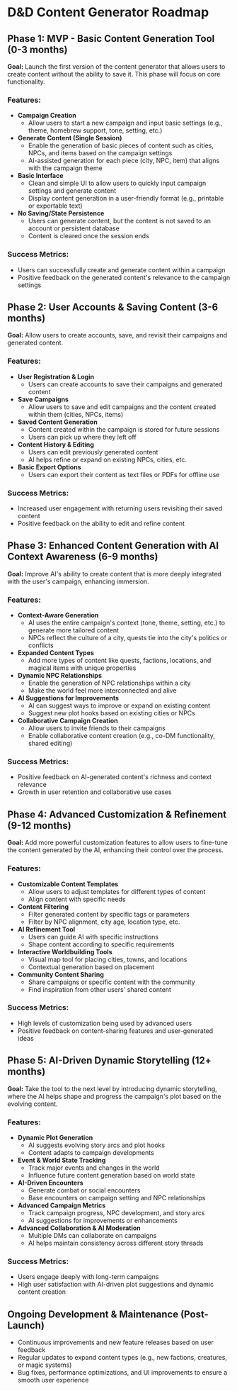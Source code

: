 # D&D Content Generator Roadmap

## Phase 1: MVP - Basic Content Generation Tool (0-3 months)
**Goal:** Launch the first version of the content generator that allows users to create content without the ability to save it. This phase will focus on core functionality.

### Features:
- **Campaign Creation**
  - Allow users to start a new campaign and input basic settings (e.g., theme, homebrew support, tone, setting, etc.)
- **Generate Content (Single Session)**
  - Enable the generation of basic pieces of content such as cities, NPCs, and items based on the campaign settings
  - AI-assisted generation for each piece (city, NPC, item) that aligns with the campaign theme
- **Basic Interface**
  - Clean and simple UI to allow users to quickly input campaign settings and generate content
  - Display content generation in a user-friendly format (e.g., printable or exportable text)
- **No Saving/State Persistence**
  - Users can generate content, but the content is not saved to an account or persistent database
  - Content is cleared once the session ends

### Success Metrics:
- Users can successfully create and generate content within a campaign
- Positive feedback on the generated content's relevance to the campaign settings

## Phase 2: User Accounts & Saving Content (3-6 months)
**Goal:** Allow users to create accounts, save, and revisit their campaigns and generated content.

### Features:
- **User Registration & Login**
  - Users can create accounts to save their campaigns and generated content
- **Save Campaigns**
  - Allow users to save and edit campaigns and the content created within them (cities, NPCs, items)
- **Saved Content Generation**
  - Content created within the campaign is stored for future sessions
  - Users can pick up where they left off
- **Content History & Editing**
  - Users can edit previously generated content
  - AI helps refine or expand on existing NPCs, cities, etc.
- **Basic Export Options**
  - Users can export their content as text files or PDFs for offline use

### Success Metrics:
- Increased user engagement with returning users revisiting their saved content
- Positive feedback on the ability to edit and refine content

## Phase 3: Enhanced Content Generation with AI Context Awareness (6-9 months)
**Goal:** Improve AI's ability to create content that is more deeply integrated with the user's campaign, enhancing immersion.

### Features:
- **Context-Aware Generation**
  - AI uses the entire campaign's context (tone, theme, setting, etc.) to generate more tailored content
  - NPCs reflect the culture of a city, quests tie into the city's politics or conflicts
- **Expanded Content Types**
  - Add more types of content like quests, factions, locations, and magical items with unique properties
- **Dynamic NPC Relationships**
  - Enable the generation of NPC relationships within a city
  - Make the world feel more interconnected and alive
- **AI Suggestions for Improvements**
  - AI can suggest ways to improve or expand on existing content
  - Suggest new plot hooks based on existing cities or NPCs
- **Collaborative Campaign Creation**
  - Allow users to invite friends to their campaigns
  - Enable collaborative content creation (e.g., co-DM functionality, shared editing)

### Success Metrics:
- Positive feedback on AI-generated content's richness and context relevance
- Growth in user retention and collaborative use cases

## Phase 4: Advanced Customization & Refinement (9-12 months)
**Goal:** Add more powerful customization features to allow users to fine-tune the content generated by the AI, enhancing their control over the process.

### Features:
- **Customizable Content Templates**
  - Allow users to adjust templates for different types of content
  - Align content with specific needs
- **Content Filtering**
  - Filter generated content by specific tags or parameters
  - Filter by NPC alignment, city age, location type, etc.
- **AI Refinement Tool**
  - Users can guide AI with specific instructions
  - Shape content according to specific requirements
- **Interactive Worldbuilding Tools**
  - Visual map tool for placing cities, towns, and locations
  - Contextual generation based on placement
- **Community Content Sharing**
  - Share campaigns or specific content with the community
  - Find inspiration from other users' shared content

### Success Metrics:
- High levels of customization being used by advanced users
- Positive feedback on content-sharing features and user-generated ideas

## Phase 5: AI-Driven Dynamic Storytelling (12+ months)
**Goal:** Take the tool to the next level by introducing dynamic storytelling, where the AI helps shape and progress the campaign's plot based on the evolving content.

### Features:
- **Dynamic Plot Generation**
  - AI suggests evolving story arcs and plot hooks
  - Content adapts to campaign developments
- **Event & World State Tracking**
  - Track major events and changes in the world
  - Influence future content generation based on world state
- **AI-Driven Encounters**
  - Generate combat or social encounters
  - Base encounters on campaign setting and NPC relationships
- **Advanced Campaign Metrics**
  - Track campaign progress, NPC development, and story arcs
  - AI suggestions for improvements or enhancements
- **Advanced Collaboration & AI Moderation**
  - Multiple DMs can collaborate on campaigns
  - AI helps maintain consistency across different story threads

### Success Metrics:
- Users engage deeply with long-term campaigns
- High user satisfaction with AI-driven plot suggestions and dynamic content creation

## Ongoing Development & Maintenance (Post-Launch)
- Continuous improvements and new feature releases based on user feedback
- Regular updates to expand content types (e.g., new factions, creatures, or magic systems)
- Bug fixes, performance optimizations, and UI improvements to ensure a smooth user experience
